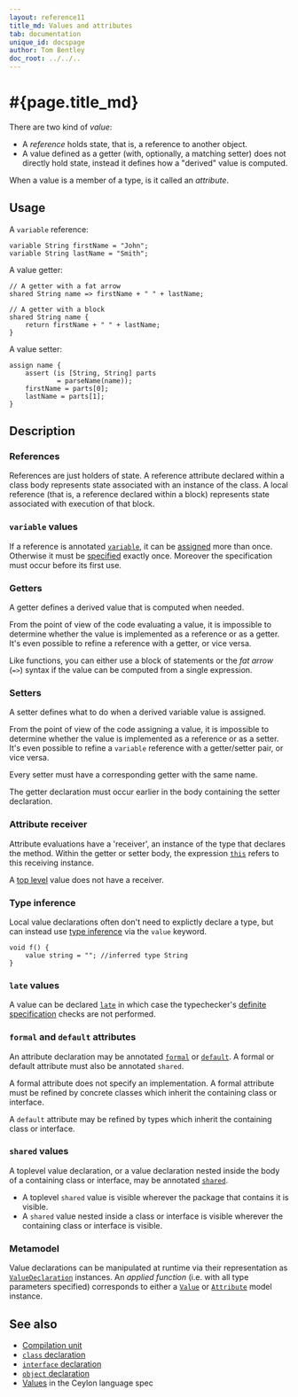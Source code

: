 ```yaml
---
layout: reference11
title_md: Values and attributes
tab: documentation
unique_id: docspage
author: Tom Bentley
doc_root: ../../..
---
```


# #{page.title_md}

There are two kind of _value_:

- A _reference_ holds state, that is, a reference to another object.
- A value defined as a getter (with, optionally, a matching setter)
  does not directly hold state, instead it defines how a "derived" 
  value is computed.

When a value is a member of a type, is it called an _attribute_.

## Usage 

A `variable` reference:

<!-- id:attr -->
<!-- try: -->
    variable String firstName = "John";
    variable String lastName = "Smith";

A value getter:

<!-- id:attr2 -->
<!-- cat-id: attr -->
<!-- try: -->
    // A getter with a fat arrow
    shared String name => firstName + " " + lastName;
    
    // A getter with a block
    shared String name {
        return firstName + " " + lastName;
    }

A value setter:

<!-- cat-id: attr -->
<!-- cat-id: attr2 -->
<!-- cat: String[] parseName(String? name) { throw; } -->
<!-- try: -->
    assign name {
        assert (is [String, String] parts
                = parseName(name));
        firstName = parts[0];
        lastName = parts[1];
    }
    

## Description

### References

References are just holders of state. A reference attribute declared within a 
class body represents state associated with an instance of the class. A local 
reference (that is, a reference declared within a block) represents state 
associated with execution of that block.

### `variable` values

If a reference is annotated [`variable`](#{site.urls.apidoc_current}/index.html#variable), 
it can be [assigned](#{page.doc_root}/reference/operator/assign) more than once.
Otherwise it must be [specified](../../statement/specification) exactly once. 
Moreover the specification must occur before its first use.

### Getters

A getter defines a derived value that is computed when needed.

From the point of view of the code evaluating a value, it is impossible to 
determine whether the value is implemented as a reference or as a getter. 
It's even possible to refine a reference with a getter, or vice versa.

Like functions, you can either use a block of statements or the *fat arrow*
(`=>`) syntax if the value can be computed from a single expression.

### Setters

A setter defines what to do when a derived variable value is assigned.

From the point of view of the code assigning a value, it is impossible to 
determine whether the value is implemented as a reference or as a setter. 
It's even possible to refine a `variable` reference with a getter/setter
pair, or vice versa.

Every setter must have a corresponding getter with the same name. 

The getter declaration must occur earlier in the body containing the 
setter declaration.

### Attribute receiver

Attribute evaluations have a 'receiver', an instance of the type that 
declares the method. Within the getter or setter body, the expression 
[`this`](../../expression/this) refers to this receiving 
instance.

A [top level](../type#top_level_declarations) value does not have a 
receiver.

### Type inference

Local value declarations often don't need to explictly declare a type, 
but can instead use [type inference](../type-inference) via the `value` 
keyword.

<!-- try: -->
    void f() {
        value string = ""; //inferred type String
    }

### `late` values

A value can be declared [`late`](../../annotation/late/) in which case the 
typechecker's [definite specification](../../annotation/late/#description) 
checks are not performed. 

### `formal` and `default` attributes

An attribute declaration may be annotated [`formal`](../../annotation/formal)
or [`default`](../../annotation/default). A formal or default attribute must 
also be annotated `shared`.

A formal attribute does not specify an implementation. A formal attribute 
must be refined by concrete classes which inherit the containing class or 
interface. 

A `default` attribute may be refined by types which inherit the containing 
class or interface. 

### `shared` values

A toplevel value declaration, or a value declaration nested inside the 
body of a containing class or interface, may be annotated 
[`shared`](../../annotation/shared).

- A toplevel `shared` value is visible wherever the package that contains it 
  is visible.
- A `shared` value nested inside a class or interface is visible wherever the 
  containing class or interface is visible.

### Metamodel

Value declarations can be manipulated at runtime via their representation as
[`ValueDeclaration`](#{site.urls.apidoc_current}/meta/declaration/ValueDeclaration.type.html) 
instances. An *applied function* (i.e. with all type parameters specified) corresponds to 
either a 
[`Value`](#{site.urls.apidoc_current}/meta/model/Value.type.html) or 
[`Attribute`](#{site.urls.apidoc_current}/meta/model/Attribute.type.html) model instance.

## See also

* [Compilation unit](../compilation-unit)
* [`class` declaration](../class)
* [`interface` declaration](../interface)
* [`object` declaration](../object)
* [Values](#{site.urls.spec_current}#values) in the Ceylon language spec

